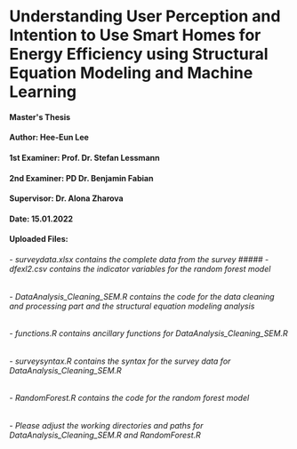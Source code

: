 # Understanding User Perception and Intention to Use Smart Homes for Energy Efficiency using Structural Equation Modeling and Machine Learning

#### Master's Thesis
#### Author: Hee-Eun Lee
#### 1st Examiner: Prof. Dr. Stefan Lessmann
#### 2nd Examiner: PD Dr. Benjamin Fabian 
#### Supervisor: Dr. Alona Zharova
#### Date: 15.01.2022

#### Uploaded Files:
###### - surveydata.xlsx contains the complete data from the survey ##### - dfexl2.csv contains the indicator variables for the random forest model
###### - DataAnalysis_Cleaning_SEM.R contains the code for the data cleaning and processing part and the structural equation modeling analysis
###### - functions.R contains ancillary functions for DataAnalysis_Cleaning_SEM.R
###### - surveysyntax.R contains the syntax for the survey data for DataAnalysis_Cleaning_SEM.R
###### - RandomForest.R contains the code for the random forest model
###### - Please adjust the working directories and paths for DataAnalysis_Cleaning_SEM.R and RandomForest.R
	
